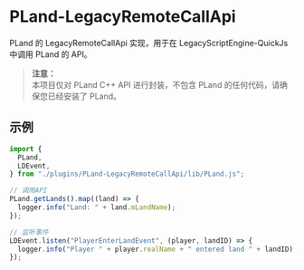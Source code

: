 # PLand-LegacyRemoteCallApi

PLand 的 LegacyRemoteCallApi 实现，用于在 LegacyScriptEngine-QuickJs 中调用 PLand 的 API。

> **注意：**  
> 本项目仅对 PLand C++ API 进行封装，不包含 PLand 的任何代码，请确保您已经安装了 PLand。

## 示例

```js
import {
  PLand,
  LDEvent,
} from "./plugins/PLand-LegacyRemoteCallApi/lib/PLand.js";

// 调用API
PLand.getLands().map((land) => {
  logger.info("Land: " + land.mLandName);
});

// 监听事件
LDEvent.listen("PlayerEnterLandEvent", (player, landID) => {
  logger.info("Player " + player.realName + " entered land " + landID);
});
```

